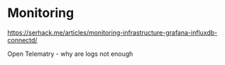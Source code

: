 Monitoring
==========

https://serhack.me/articles/monitoring-infrastructure-grafana-influxdb-connectd/

Open Telematry - why are logs not enough

